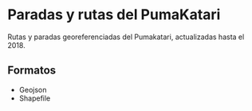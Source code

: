 # Paradas y rutas del PumaKatari

Rutas y paradas georeferenciadas del Pumakatari, actualizadas hasta el 2018.

## Formatos
- Geojson
- Shapefile